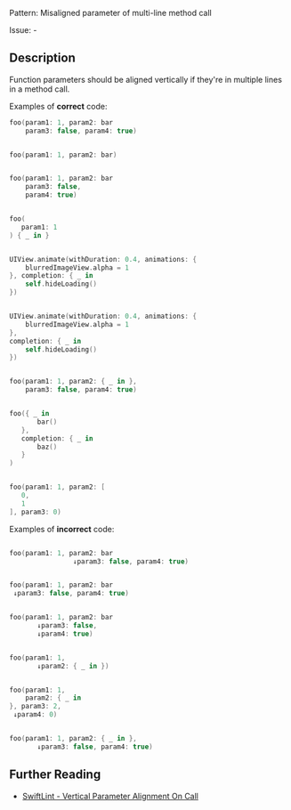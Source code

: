 Pattern: Misaligned parameter of multi-line method call

Issue: -

## Description

Function parameters should be aligned vertically if they're in multiple lines in a method call.

Examples of **correct** code:
```swift
foo(param1: 1, param2: bar
    param3: false, param4: true)


foo(param1: 1, param2: bar)


foo(param1: 1, param2: bar
    param3: false,
    param4: true)


foo(
   param1: 1
) { _ in }


UIView.animate(withDuration: 0.4, animations: {
    blurredImageView.alpha = 1
}, completion: { _ in
    self.hideLoading()
})


UIView.animate(withDuration: 0.4, animations: {
    blurredImageView.alpha = 1
},
completion: { _ in
    self.hideLoading()
})


foo(param1: 1, param2: { _ in },
    param3: false, param4: true)


foo({ _ in
       bar()
   },
   completion: { _ in
       baz()
   }
)


foo(param1: 1, param2: [
   0,
   1
], param3: 0)

```
Examples of **incorrect** code:
```swift

foo(param1: 1, param2: bar
                ↓param3: false, param4: true)


foo(param1: 1, param2: bar
 ↓param3: false, param4: true)


foo(param1: 1, param2: bar
       ↓param3: false,
       ↓param4: true)


foo(param1: 1,
       ↓param2: { _ in })


foo(param1: 1,
    param2: { _ in
}, param3: 2,
 ↓param4: 0)


foo(param1: 1, param2: { _ in },
       ↓param3: false, param4: true)

```

## Further Reading

* [SwiftLint - Vertical Parameter Alignment On Call](https://github.com/realm/SwiftLint/blob/master/Rules.md#vertical-parameter-alignment-on-call)